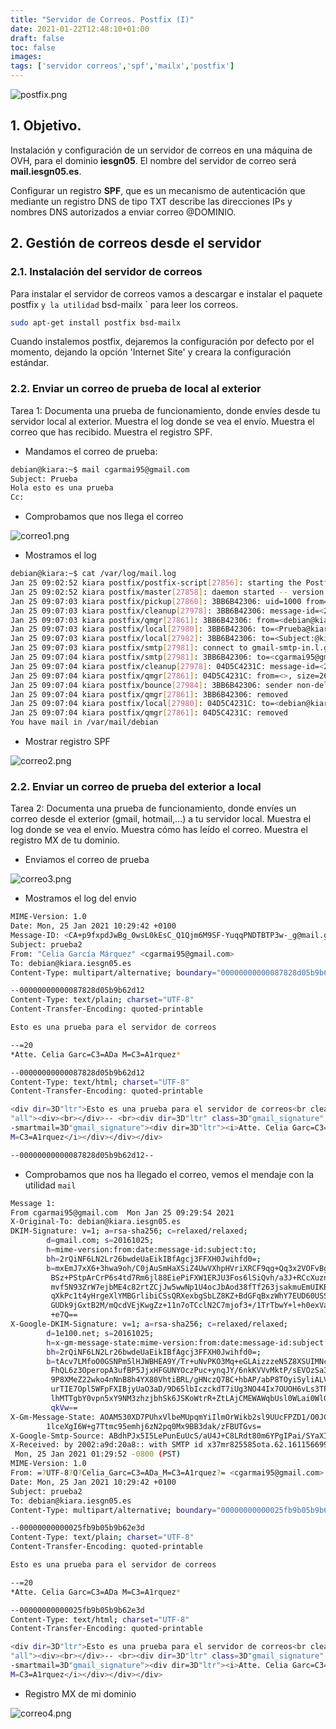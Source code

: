 ```yaml
---
title: "Servidor de Correos. Postfix (I)"
date: 2021-01-22T12:48:10+01:00
draft: false
toc: false
images:
tags: ['servidor correos','spf','mailx','postfix']
---
```


![postfix.png](/images/ovh_correo/postfix.png)

## 1. Objetivo. 

 Instalación y configuración de un servidor de correos en una máquina de OVH, para el dominio **iesgn05**. El nombre del servidor de correo será **mail.iesgn05.es**.

Configurar un registro **SPF**, que es un mecanismo de autenticación que mediante un registro DNS de tipo TXT describe las direcciones IPs y nombres DNS autorizados a enviar correo @DOMINIO. 

## 2. Gestión de correos desde el servidor

### 2.1. Instalación del servidor de correos

Para instalar el servidor de correos vamos a descargar e instalar el paquete `
` postfix ` y la utilidad ` bsd-mailx ` para leer los correos.

```sh
sudo apt-get install postfix bsd-mailx
```

Cuando instalemos postfix, dejaremos la configuración por defecto por el momento, dejando la opción 'Internet Site' y creara la configuración estándar.


### 2.2. Enviar un correo de prueba de local al exterior

Tarea 1: Documenta una prueba de funcionamiento, donde envíes desde tu servidor local al exterior. Muestra el log donde se vea el envío. Muestra el correo que has recibido. Muestra el registro SPF.

* Mandamos el correo de prueba:

```sh
debian@kiara:~$ mail cgarmai95@gmail.com
Subject: Prueba
Hola esto es una prueba
Cc: 

```
* Comprobamos que nos llega el correo

![correo1.png](/images/ovh_correo/correo1.png)

*  Mostramos el log

```sh
debian@kiara:~$ cat /var/log/mail.log 
Jan 25 09:02:52 kiara postfix/postfix-script[27856]: starting the Postfix mail system
Jan 25 09:02:52 kiara postfix/master[27858]: daemon started -- version 3.4.14, configuration /etc/postfix
Jan 25 09:07:03 kiara postfix/pickup[27860]: 3BB6B42306: uid=1000 from=<debian>
Jan 25 09:07:03 kiara postfix/cleanup[27978]: 3BB6B42306: message-id=<20210125090703.3BB6B42306@kiara.iesgn05.es>
Jan 25 09:07:03 kiara postfix/qmgr[27861]: 3BB6B42306: from=<debian@kiara.iesgn05.es>, size=477, nrcpt=3 (queue active)
Jan 25 09:07:03 kiara postfix/local[27980]: 3BB6B42306: to=<Prueba@kiara.iesgn05.es>, orig_to=<Prueba>, relay=local, delay=0.04, delays=0.02/0.01/0/0.01, dsn=5.1.1, status=bounced (unknown user: "prueba")
Jan 25 09:07:03 kiara postfix/local[27982]: 3BB6B42306: to=<Subject:@kiara.iesgn05.es>, orig_to=<Subject:>, relay=local, delay=0.04, delays=0.02/0.02/0/0.01, dsn=5.1.1, status=bounced (unknown user: "subject:")
Jan 25 09:07:03 kiara postfix/smtp[27981]: connect to gmail-smtp-in.l.google.com[2a00:1450:400c:c0a::1a]:25: Network is unreachable
Jan 25 09:07:04 kiara postfix/smtp[27981]: 3BB6B42306: to=<cgarmai95@gmail.com>, relay=gmail-smtp-in.l.google.com[64.233.184.27]:25, delay=0.78, delays=0.02/0.01/0.34/0.42, dsn=2.0.0, status=sent (250 2.0.0 OK  1611565624 i9si3008047wrw.2 - gsmtp)
Jan 25 09:07:04 kiara postfix/cleanup[27978]: 04D5C4231C: message-id=<20210125090704.04D5C4231C@kiara.iesgn05.es>
Jan 25 09:07:04 kiara postfix/qmgr[27861]: 04D5C4231C: from=<>, size=2682, nrcpt=1 (queue active)
Jan 25 09:07:04 kiara postfix/bounce[27984]: 3BB6B42306: sender non-delivery notification: 04D5C4231C
Jan 25 09:07:04 kiara postfix/qmgr[27861]: 3BB6B42306: removed
Jan 25 09:07:04 kiara postfix/local[27980]: 04D5C4231C: to=<debian@kiara.iesgn05.es>, relay=local, delay=0.01, delays=0/0/0/0, dsn=2.0.0, status=sent (delivered to mailbox)
Jan 25 09:07:04 kiara postfix/qmgr[27861]: 04D5C4231C: removed
You have mail in /var/mail/debian

```

* Mostrar registro SPF

![correo2.png](/images/ovh_correo/correo2.png)

### 2.2. Enviar un correo de prueba del exterior a local

Tarea 2: Documenta una prueba de funcionamiento, donde envíes un correo desde el exterior (gmail, hotmail,…) a tu servidor local. Muestra el log donde se vea el envío. Muestra cómo has leído el correo. Muestra el registro MX de tu dominio.


* Enviamos el correo de prueba

![correo3.png](/images/ovh_correo/correo3.png)

* Mostramos el log del envio

```sh
MIME-Version: 1.0
Date: Mon, 25 Jan 2021 10:29:42 +0100
Message-ID: <CA+p9fxpdJwBg_0wsL0kEsC_Q1Qjm6M9SF-YuqqPNDTBTP3w-_g@mail.gmail.com>
Subject: prueba2
From: "Celia García Márquez" <cgarmai95@gmail.com>
To: debian@kiara.iesgn05.es
Content-Type: multipart/alternative; boundary="00000000000087828d05b9b62d12"

--00000000000087828d05b9b62d12
Content-Type: text/plain; charset="UTF-8"
Content-Transfer-Encoding: quoted-printable

Esto es una prueba para el servidor de correos

--=20
*Atte. Celia Garc=C3=ADa M=C3=A1rquez*

--00000000000087828d05b9b62d12
Content-Type: text/html; charset="UTF-8"
Content-Transfer-Encoding: quoted-printable

<div dir=3D"ltr">Esto es una prueba para el servidor de correos<br clear=3D=
"all"><div><br></div>-- <br><div dir=3D"ltr" class=3D"gmail_signature" data=
-smartmail=3D"gmail_signature"><div dir=3D"ltr"><i>Atte. Celia Garc=C3=ADa =
M=C3=A1rquez</i></div></div></div>

--00000000000087828d05b9b62d12--
```

* Comprobamos que nos ha llegado el correo, vemos el mendaje con la utilidad `mail`

```sh
Message 1:
From cgarmai95@gmail.com  Mon Jan 25 09:29:54 2021
X-Original-To: debian@kiara.iesgn05.es
DKIM-Signature: v=1; a=rsa-sha256; c=relaxed/relaxed;
        d=gmail.com; s=20161025;
        h=mime-version:from:date:message-id:subject:to;
        bh=2rQiNF6LN2Lr26bwdeUaEikIBfAgcj3FFXH0Jwihfd0=;
        b=mxEmJ7xX6+3hwa9oh/C0jAuSmHaXSiZ4UwVXhpHVriXRCF9qg+Qq3x2VOFvBgy2Ooe
         BSz+PStpArCrP6s4td7Rm6jl88EiePiFXW1ERJU3Fos6lSiQvh/a3J+RCcXuznQtn/Pk
         mvf5N93ZrW7ejbME4c82rtZCjJw5wwNp1U4ocJbAod38fTf263jsakmuEmUIKBo+S19S
         qXkPc1t4yHrgeXlYMBGrlibiCSsQRXexbgSbLZ8KZ+BdGFqBxzWhY7EUD60USSJjw+j7
         GUDk9jGxtB2M/mQcdVEjKwgZz+11n7oTCclN2C7mjof3+/1TrTbwY+l+h0exVa+0EC8O
         +e7Q==
X-Google-DKIM-Signature: v=1; a=rsa-sha256; c=relaxed/relaxed;
        d=1e100.net; s=20161025;
        h=x-gm-message-state:mime-version:from:date:message-id:subject:to;
        bh=2rQiNF6LN2Lr26bwdeUaEikIBfAgcj3FFXH0Jwihfd0=;
        b=tAcv7LMfoO0GSNPm5lHJWBHEA9Y/Tr+uNvPKO3Mq+eGLAizzzeN5Z8XSUIMNcJQgIA
         FhQL6z3OperopA3ufBP5JjxHFGUNYOczPuc+ynqJY/6nkKVVvMktP/sEVOzSa3lTlu/A
         9P8XMeZ22wko4nNnB8h4YX80VhtiBRL/gHNczQ7BC+hbAP/abP8TOyiSyliALVhZHAmK
         urTIE7Opl5WFpFXIBjyUaO3aD/9D65lbIczckdT7iUg3NO44Ix7OUOH6vLs3TPuvVTk3
         lhMTTgbY0vpn5xY9NM3zhzjbhSk6JSKoWtrR+ZtLAjCMEWAWqbUsl0WLai0WlGOo2he0
         qkVw==
X-Gm-Message-State: AOAM530XD7PUhxVlbeMUpqmYiIlmOrWikb2sl9UUcFPZD1/O0JGQecc1
        1lceXgI6W+g7Ttmc95emhj6zN2pq0Mx9BB3dak/zFBUTGvs=
X-Google-Smtp-Source: ABdhPJx5I5LePunEuUcS/aU4J+C8LRdt80m6YPgIPai/SYaXIZaL3YrJTLk24gmMDM39Z5kaI6bYTp4clDMwry5+Clg=
X-Received: by 2002:a9d:20a8:: with SMTP id x37mr825585ota.62.1611566992979;
 Mon, 25 Jan 2021 01:29:52 -0800 (PST)
MIME-Version: 1.0
From: =?UTF-8?Q?Celia_Garc=C3=ADa_M=C3=A1rquez?= <cgarmai95@gmail.com>
Date: Mon, 25 Jan 2021 10:29:42 +0100
Subject: prueba2
To: debian@kiara.iesgn05.es
Content-Type: multipart/alternative; boundary="00000000000025fb9b05b9b62e3d"

--00000000000025fb9b05b9b62e3d
Content-Type: text/plain; charset="UTF-8"
Content-Transfer-Encoding: quoted-printable

Esto es una prueba para el servidor de correos

--=20
*Atte. Celia Garc=C3=ADa M=C3=A1rquez*

--00000000000025fb9b05b9b62e3d
Content-Type: text/html; charset="UTF-8"
Content-Transfer-Encoding: quoted-printable

<div dir=3D"ltr">Esto es una prueba para el servidor de correos<br clear=3D=
"all"><div><br></div>-- <br><div dir=3D"ltr" class=3D"gmail_signature" data=
-smartmail=3D"gmail_signature"><div dir=3D"ltr"><i>Atte. Celia Garc=C3=ADa =
M=C3=A1rquez</i></div></div></div>


```

* Registro MX de mi dominio

![correo4.png](/images/ovh_correo/correo4.png)